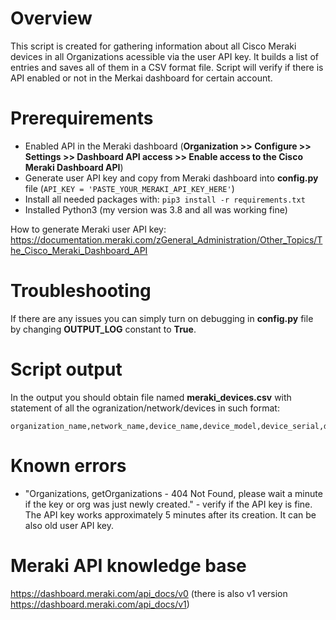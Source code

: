 # Overview
This script is created for gathering information about all Cisco Meraki devices in all Organizations acessible via the user API key. It builds a list of entries and  saves all of them in a CSV format file.
Script will verify if there is API enabled or not in the Merkai dashboard for certain account.

# Prerequirements
* Enabled API in the Meraki dashboard (**Organization >> Configure >> Settings >> Dashboard API access >>  Enable access to the Cisco Meraki Dashboard API**)
* Generate user API key and copy from Meraki dashboard into **config.py** file (```API_KEY = 'PASTE_YOUR_MERAKI_API_KEY_HERE'```)
* Install all needed packages with: ```pip3 install -r requirements.txt```
* Installed Python3 (my version was 3.8 and all was working fine)

How to generate Meraki user API key:
https://documentation.meraki.com/zGeneral_Administration/Other_Topics/The_Cisco_Meraki_Dashboard_API

# Troubleshooting
If there are any issues you can simply turn on debugging in **config.py** file by changing **OUTPUT_LOG** constant to **True**.

# Script output
In the output you should obtain file named **meraki_devices.csv** with statement of all the ogranization/network/devices in such format:

```
organization_name,network_name,device_name,device_model,device_serial,device_IP
```

# Known errors
* "Organizations, getOrganizations - 404 Not Found, please wait a minute if the key or org was just newly created." - verify if the API key is fine. The API key works approximately 5 minutes after its creation. It can be also old user API key.

# Meraki API knowledge base
https://dashboard.meraki.com/api_docs/v0 (there is also v1 version https://dashboard.meraki.com/api_docs/v1)
